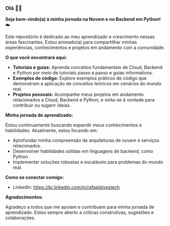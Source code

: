 ### Olá 👋🏽

**Seja bem-vindo(a) à minha jornada na Nuvem e no Backend em Python!** ☁️

Este repositório é dedicado ao meu aprendizado e crescimento nessas áreas fascinantes. Estou animado(a) para compartilhar minhas experiências, conhecimentos e projetos em andamento com a comunidade.

**O que você encontrará aqui:**

* **Tutoriais e guias:** Aprenda conceitos fundamentais de Cloud, Backend e Python por meio de tutoriais passo a passo e guias informativos.
* **Exemplos de código:** Explore exemplos práticos de código que demonstram a aplicação de conceitos teóricos em cenários do mundo real.
* **Projetos pessoais:** Acompanhe meus projetos em andamento relacionados a Cloud, Backend e Python, e sinta-se à vontade para contribuir ou sugerir ideias.

**Minha jornada de aprendizado:**

Estou continuamente buscando expandir meus conhecimentos e habilidades. Atualmente, estou focando em:

* Aprofundar minha compreensão de arquiteturas de nuvem e serviços relacionados.
* Desenvolver habilidades sólidas em linguagens de backend, como Python.
* Implementar soluções robustas e escaláveis para problemas do mundo real.

**Como se conectar comigo:**

* LinkedIn: https://br.linkedin.com/in/rafaelalvestech

**Agradecimentos:**

Agradeço a todos que me apoiam e contribuem para minha jornada de aprendizado. Estou sempre aberto a críticas construtivas, sugestões e colaborações.
